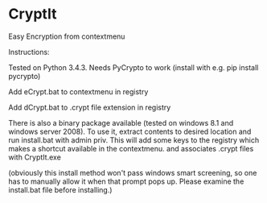 # CryptIt
Easy Encryption from contextmenu

Instructions:

<p>Tested on Python 3.4.3. Needs PyCrypto to work (install with e.g. pip install pycrypto)</p>

<p>Add eCrypt.bat to contextmenu in registry</p>
<p>Add dCrypt.bat to .crypt file extension in registry</p>

<p> There is also a binary package available (tested on windows 8.1 and windows server 2008). 
To use it, extract contents to desired location and run install.bat with admin priv. This will add some keys to the registry which makes a shortcut available in the contextmenu. and associates .crypt files with CryptIt.exe</p>

<p>(obviously this install method won't pass windows smart screening, so one has to manually allow it when that prompt pops up. Please examine the install.bat file before installing.)

